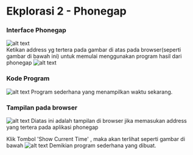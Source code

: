 # Ekplorasi 2 - Phonegap

### Interface Phonegap
![alt text](https://github.com/harisadewo/rekrutmen-labpro/blob/master/phonegap.png?raw=true)                                                                       
Ketikan address yg tertera pada gambar di atas pada browser(seperti gambar di bawah ini) untuk memulai menggunakan program hasil dari phonegap
![alt text](https://github.com/harisadewo/rekrutmen-labpro/blob/master/link.png?raw=true)
### Kode Program
![alt text](https://github.com/harisadewo/rekrutmen-labpro/blob/master/code.png?raw=true)
Program sederhana yang menampilkan waktu sekarang.
### Tampilan pada browser
![alt text](https://github.com/harisadewo/rekrutmen-labpro/blob/master/indexs.png?raw=true)
Diatas ini adalah tampilan di browser jika memasukan address yang tertera pada aplikasi phonegap

Klik Tombol 'Show Current Time'
, maka akan terlihat seperti gambar di bawah
![alt text](https://github.com/harisadewo/rekrutmen-labpro/blob/master/hasil.png?raw=true)
Demikian program sederhana yang dibuat.